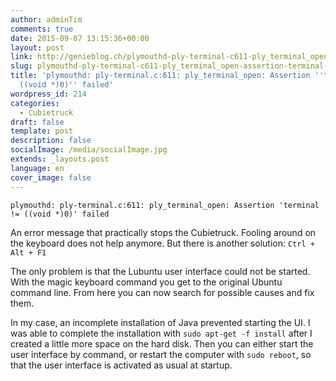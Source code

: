 ```yaml
---
author: adminTim
comments: true
date: 2015-09-07 13:15:36+00:00
layout: post
link: http://genieblog.ch/plymouthd-ply-terminal-c611-ply_terminal_open-assertion-terminal-void-0-failed/
slug: plymouthd-ply-terminal-c611-ply_terminal_open-assertion-terminal-void-0-failed
title: 'plymouthd: ply-terminal.c:611: ply_terminal_open: Assertion ''terminal !=
  ((void *)0)'' failed'
wordpress_id: 214
categories:
  - Cubietruck
draft: false
template: post
description: false
socialImage: /media/socialImage.jpg
extends: _layouts.post
language: en
cover_image: false
---
```



    
    plymouthd: ply-terminal.c:611: ply_terminal_open: Assertion 'terminal != ((void *)0)' failed



An error message that practically stops the Cubietruck. Fooling around on the keyboard does not help anymore. But there is another solution: ` Ctrl + Alt + F1 `

The only problem is that the Lubuntu user interface could not be started. With the magic keyboard command you get to the original Ubuntu command line. From here you can now search for possible causes and fix them.

In my case, an incomplete installation of Java prevented starting the UI. I was able to complete the installation with ` sudo apt-get -f install ` after I created a little more space on the hard disk. Then you can either start the user interface by command, or restart the computer with ` sudo reboot `, so that the user interface is activated as usual at startup.
